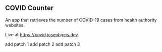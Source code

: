 COVID Counter
-------------

An app that retrieves the number of COVID-19 cases from health authority websites.

Live at https://covid.josephgeis.dev.


add patch 1
add patch 2
add patch 3